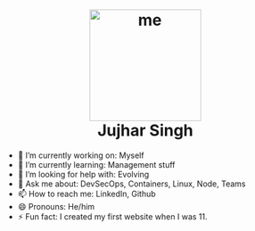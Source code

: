 
<h1 align="center">
  <a href="https://jujhar.com"><img src="https://raw.githubusercontent.com/jujhars13/jujhars13/master/app/jujhar.png" alt="me" width="200"></a>
  <br>
  Jujhar Singh
  <br>
</h1>

- 🔭 I’m currently working on: Myself
- 🌱 I’m currently learning: Management stuff
- 🤔 I’m looking for help with: Evolving
- 💬 Ask me about: DevSecOps, Containers, Linux, Node, Teams
- 📫 How to reach me: LinkedIn, Github
- 😄 Pronouns: He/him
- ⚡ Fun fact: I created my first website when I was 11.
